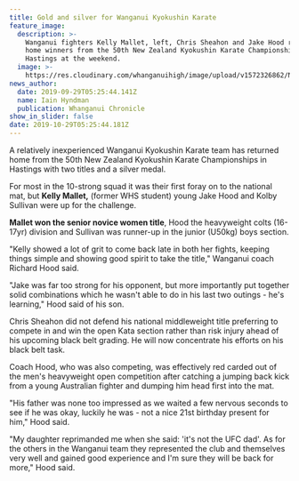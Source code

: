 ```yaml
---
title: Gold and silver for Wanganui Kyokushin Karate
feature_image:
  description: >-
    Wanganui fighters Kelly Mallet, left, Chris Sheahon and Jake Hood return
    home winners from the 50th New Zealand Kyokushin Karate Championships in
    Hastings at the weekend.
  image: >-
    https://res.cloudinary.com/whanganuihigh/image/upload/v1572326862/News/Kelly_Mallet_ex._Chron_25.9.19.jpg
news_author:
  date: 2019-09-29T05:25:44.141Z
  name: Iain Hyndman
  publication: Whanganui Chronicle
show_in_slider: false
date: 2019-10-29T05:25:44.181Z
---
```

A relatively inexperienced Wanganui Kyokushin Karate team has returned home from the 50th New Zealand Kyokushin Karate Championships in Hastings with two titles and a silver medal.

For most in the 10-strong squad it was their first foray on to the national mat, but **Kelly Mallet,** (former WHS student) young Jake Hood and Kolby Sullivan were up for the challenge.

**Mallet won the senior novice women title**, Hood the heavyweight colts (16-17yr) division and Sullivan was runner-up in the junior (U50kg) boys section.

"Kelly showed a lot of grit to come back late in both her fights, keeping things simple and showing good spirit to take the title," Wanganui coach Richard Hood said.

"Jake was far too strong for his opponent, but more importantly put together solid combinations which he wasn't able to do in his last two outings - he's learning," Hood said of his son.

Chris Sheahon did not defend his national middleweight title preferring to compete in and win the open Kata section rather than risk injury ahead of his upcoming black belt grading. He will now concentrate his efforts on his black belt task.

Coach Hood, who was also competing, was effectively red carded out of the men's heavyweight open competition after catching a jumping back kick from a young Australian fighter and dumping him head first into the mat.

"His father was none too impressed as we waited a few nervous seconds to see if he was okay, luckily he was - not a nice 21st birthday present for him," Hood said.

"My daughter reprimanded me when she said: 'it's not the UFC dad'. As for the others in the Wanganui team they represented the club and themselves very well and gained good experience and I'm sure they will be back for more," Hood said.
